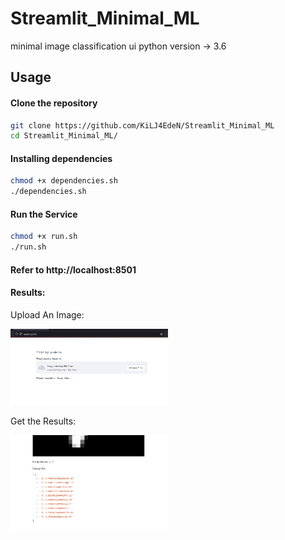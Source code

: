 # Streamlit_Minimal_ML
minimal image classification ui
python version -> 3.6

## Usage

#### Clone the repository
```bash
git clone https://github.com/KiLJ4EdeN/Streamlit_Minimal_ML
cd Streamlit_Minimal_ML/
```

#### Installing dependencies
```bash
chmod +x dependencies.sh
./dependencies.sh
```

#### Run the Service
```bash
chmod +x run.sh
./run.sh
```

#### Refer to http://localhost:8501


#### Results:

Upload An Image:

<img src="https://github.com/KiLJ4EdeN/Streamlit_Minimal_ML/blob/main/Images/service.PNG" width="50%" height="50%" />

Get the Results:

<img src="https://github.com/KiLJ4EdeN/Streamlit_Minimal_ML/blob/main/Images/results.PNG" width="50%" height="50%" />
